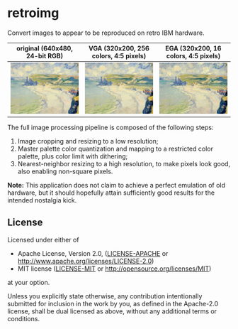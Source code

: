 # retroimg

Convert images to appear to be reproduced on retro IBM hardware.

| original (640x480, 24-bit RGB) | VGA (320x200, 256 colors, 4:5 pixels) | EGA (320x200, 16 colors, 4:5 pixels) |
|--------------------------------|---------------------------------------|--------------------------------------|
| ![](samples/pourville.png)     | ![](outputs/pourville-vga.png)        | ![](outputs/pourville-ega.png)       |

The full image processing pipeline is composed of the following steps:

1. Image cropping and resizing to a low resolution;
2. Master palette color quantization and mapping to a restricted color palette, plus color limit with dithering;
3. Nearest-neighbor resizing to a high resolution, to make pixels look good, also enabling non-square pixels.


**Note:** This application does not claim to achieve a perfect emulation of old hardware,
but it should hopefully attain sufficiently good results for the intended nostalgia kick.

## License

Licensed under either of

* Apache License, Version 2.0, ([LICENSE-APACHE](LICENSE-APACHE) or <http://www.apache.org/licenses/LICENSE-2.0>)
* MIT license ([LICENSE-MIT](LICENSE-MIT) or <http://opensource.org/licenses/MIT>)

at your option.

Unless you explicitly state otherwise, any contribution intentionally submitted
for inclusion in the work by you, as defined in the Apache-2.0 license, shall be dual licensed as above, without any
additional terms or conditions.
